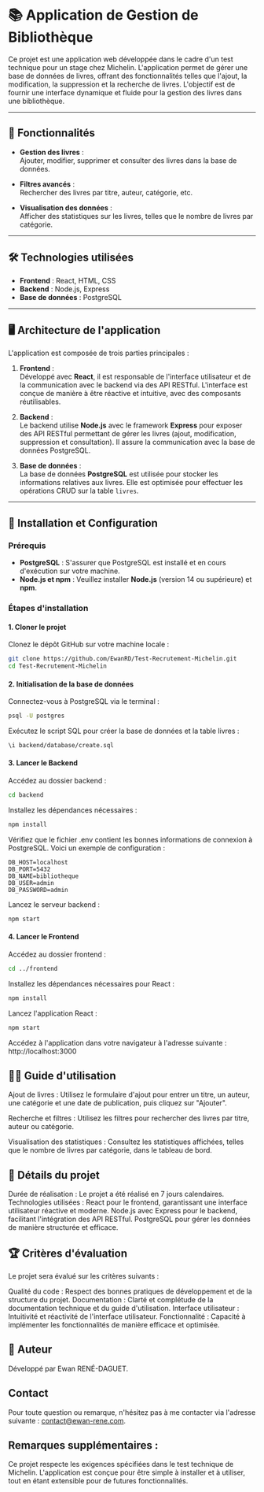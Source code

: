 # 📚 Application de Gestion de Bibliothèque

Ce projet est une application web développée dans le cadre d'un test technique pour un stage chez Michelin. L'application permet de gérer une base de données de livres, offrant des fonctionnalités telles que l'ajout, la modification, la suppression et la recherche de livres. L'objectif est de fournir une interface dynamique et fluide pour la gestion des livres dans une bibliothèque.

---

## 🚀 Fonctionnalités

- **Gestion des livres** :  
  Ajouter, modifier, supprimer et consulter des livres dans la base de données.

- **Filtres avancés** :  
  Rechercher des livres par titre, auteur, catégorie, etc.

- **Visualisation des données** :  
  Afficher des statistiques sur les livres, telles que le nombre de livres par catégorie.

---

## 🛠️ Technologies utilisées

- **Frontend** : React, HTML, CSS
- **Backend** : Node.js, Express
- **Base de données** : PostgreSQL

---

## 🖥️ Architecture de l'application

L'application est composée de trois parties principales :

1. **Frontend** :  
   Développé avec **React**, il est responsable de l'interface utilisateur et de la communication avec le backend via des API RESTful. L'interface est conçue de manière à être réactive et intuitive, avec des composants réutilisables.

2. **Backend** :  
   Le backend utilise **Node.js** avec le framework **Express** pour exposer des API RESTful permettant de gérer les livres (ajout, modification, suppression et consultation). Il assure la communication avec la base de données PostgreSQL.

3. **Base de données** :  
   La base de données **PostgreSQL** est utilisée pour stocker les informations relatives aux livres. Elle est optimisée pour effectuer les opérations CRUD sur la table `livres`.

---

## 📄 Installation et Configuration

### Prérequis

- **PostgreSQL** : S'assurer que PostgreSQL est installé et en cours d'exécution sur votre machine.
- **Node.js et npm** : Veuillez installer **Node.js** (version 14 ou supérieure) et **npm**.

### Étapes d'installation

#### 1. Cloner le projet

Clonez le dépôt GitHub sur votre machine locale :

```bash
git clone https://github.com/EwanRD/Test-Recrutement-Michelin.git
cd Test-Recrutement-Michelin
```

#### 2. Initialisation de la base de données

Connectez-vous à PostgreSQL via le terminal :

```bash
psql -U postgres
```

Exécutez le script SQL pour créer la base de données et la table livres :

```bash
\i backend/database/create.sql
```

#### 3. Lancer le Backend

Accédez au dossier backend :

```bash
cd backend
```

Installez les dépendances nécessaires :

```bash
npm install
```

Vérifiez que le fichier .env contient les bonnes informations de connexion à PostgreSQL. Voici un exemple de configuration :

```env
DB_HOST=localhost
DB_PORT=5432
DB_NAME=bibliotheque
DB_USER=admin
DB_PASSWORD=admin
```

Lancez le serveur backend :

```bash
npm start
```

#### 4. Lancer le Frontend

Accédez au dossier frontend :

```bash
cd ../frontend
```

Installez les dépendances nécessaires pour React :

```bash
npm install
```

Lancez l'application React :

```bash
npm start
```

Accédez à l'application dans votre navigateur à l'adresse suivante :
http://localhost:3000

## 🧑‍💻 Guide d'utilisation

Ajout de livres :
Utilisez le formulaire d'ajout pour entrer un titre, un auteur, une catégorie et une date de publication, puis cliquez sur "Ajouter".

Recherche et filtres :
Utilisez les filtres pour rechercher des livres par titre, auteur ou catégorie.

Visualisation des statistiques :
Consultez les statistiques affichées, telles que le nombre de livres par catégorie, dans le tableau de bord.

## 📝 Détails du projet

Durée de réalisation : Le projet a été réalisé en 7 jours calendaires.
Technologies utilisées :
React pour le frontend, garantissant une interface utilisateur réactive et moderne.
Node.js avec Express pour le backend, facilitant l'intégration des API RESTful.
PostgreSQL pour gérer les données de manière structurée et efficace.

## 🏆 Critères d'évaluation

Le projet sera évalué sur les critères suivants :

Qualité du code : Respect des bonnes pratiques de développement et de la structure du projet.
Documentation : Clarté et complétude de la documentation technique et du guide d'utilisation.
Interface utilisateur : Intuitivité et réactivité de l'interface utilisateur.
Fonctionnalité : Capacité à implémenter les fonctionnalités de manière efficace et optimisée.

## 🙌 Auteur

Développé par Ewan RENÉ-DAGUET.

## Contact

Pour toute question ou remarque, n'hésitez pas à me contacter via l'adresse suivante :
contact@ewan-rene.com.

## Remarques supplémentaires :

Ce projet respecte les exigences spécifiées dans le test technique de Michelin.
L'application est conçue pour être simple à installer et à utiliser, tout en étant extensible pour de futures fonctionnalités.
